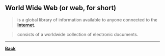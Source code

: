 ## World Wide Web (or web, for short)
> is a global library of information available to anyone connected to the **[Internet](IntroHTML)**.

> consists of a worldwide collection of electronic documents.

---
**[Back](INTCOMPrelimCh8)**
